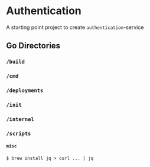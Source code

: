 # Authentication

A starting point project to create `authentication`-service

## Go Directories

### `/build`

### `/cmd`

### `/deployments`

### `/init`

### `/internal`

### `/scripts`

#### `misc`
```$ brew install jq > curl ... | jq```